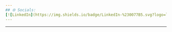 ```yaml
---
## 🌐 Socials:
[![LinkedIn](https://img.shields.io/badge/LinkedIn-%230077B5.svg?logo=linkedin&logoColor=white)](https://linkedin.com/in/https://www.linkedin.com/in/ankush-c-s-7b9305241/) [![Reddit](https://img.shields.io/badge/Reddit-%23FF4500.svg?logo=Reddit&logoColor=white)](https://reddit.com/user/https://www.reddit.com/user/Madara_Draco/) [![X](https://img.shields.io/badge/X-black.svg?logo=X&logoColor=white)](https://x.com/https://twitter.com/_gipsyDang4r) 
---
```

---